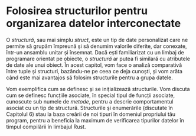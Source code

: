 # Folosirea structurilor pentru organizarea datelor interconectate

O *structură*, sau mai simplu *struct*, este un tip de date personalizat care ne permite să grupăm împreună și să denumim valorile diferite, dar conexate, într-un ansamblu unitar și însemnat. Dacă ești familiarizat cu un limbaj de programare orientat pe obiecte, o *structură* ar putea fi similară cu atributele de date ale unui obiect. În acest capitol, vom face o analiză comparativă între tuple și structuri, bazându-ne pe ceea ce deja cunoști, și vom arăta când este mai avantajos să folosim structurile pentru a grupa datele.

Vom exemplifica cum se definesc și se inițializează structurile. Vom discuta cum se definesc funcțiile asociate, în special tipul de funcții asociate, cunoscute sub numele de *metode*, pentru a descrie comportamentul asociat cu un tip de structură. Structurile și enumerările (discutate în Capitolul 6) stau la baza creării de noi tipuri în domeniul propriului tău program, pentru a beneficia la maximum de verificarea tipurilor datelor în timpul compilării în limbajul Rust.